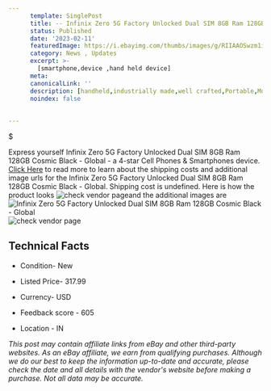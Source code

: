 ```yaml
---
      template: SinglePost
      title: -- Infinix Zero 5G Factory Unlocked Dual SIM 8GB Ram 128GB Cosmic Black - Global
      status: Published
      date: '2023-02-11'
      featuredImage: https://i.ebayimg.com/thumbs/images/g/RIIAAOSwzm1ivVz1/s-l225.jpg
      category: News , Updates
      excerpt: >-
        [smartphone,device ,hand held device]
      meta:
      canonicalLink: ''
      description: [handheld,industrially made,well crafted,Portable,Mobile,Compact,Convenient,Lightweight,Maneuverable,Man-portable,Miniature,Carriable,Hand-held,Light,Holdable,Transportable,Mobile device,Pocket-sized,On-the-go,Wireless,Cordless,Compact size,Convenient size, smartphone,device ,hand held device]
      noindex: false
      
        
---
```

$

Express yourself Infinix Zero 5G Factory Unlocked Dual SIM 8GB Ram 128GB Cosmic Black - Global - a 4-star Cell Phones & Smartphones device. [Click Here](https://www.ebay.com/itm/255607287878?hash=item3b8361b046%3Ag%3ARIIAAOSwzm1ivVz1&mkevt=1&mkcid=1&mkrid=711-53200-19255-0&campid=%253CePNCampaignId%253E&customid=%253CreferenceId%253E&toolid=10049) to read more to learn about the shipping costs and additional image urls for the Infinix Zero 5G Factory Unlocked Dual SIM 8GB Ram 128GB Cosmic Black - Global. Shipping cost is undefined. Here is how the product looks ![check vendor page](https://i.ebayimg.com/thumbs/images/g/RIIAAOSwzm1ivVz1/s-l225.jpg)and the additional images are![Infinix Zero 5G Factory Unlocked Dual SIM 8GB Ram 128GB Cosmic Black - Global](https://i.ebayimg.com/images/g/RIIAAOSwzm1ivVz1/s-l960.jpg)![check vendor page](https://origin-galleryplus.ebayimg.com/ws/web/255607287878_2_0_1/225x225.jpg,https://origin-galleryplus.ebayimg.com/ws/web/255607287878_3_0_1/225x225.jpg)



 ## Technical Facts 



     
      

 - Condition- New 


      

 - Listed Price- 317.99 


      

 - Currency- USD 


      

 - Feedback score - 605 


      

 - Location - IN 


      
      

 *_This post may contain affiliate links from eBay and other third-party websites. As an eBay affiliate, we earn from qualifying purchases. Although we do our best to keep the information up-to-date and accurate, please check the date and all details with the vendor's website before making a purchase. Not all data may be accurate._*






